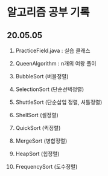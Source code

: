 # 알고리즘 공부 기록

20.05.05
--------
1. PracticeField.java
: 실습 클래스

2. QueenAlgorithm
: n개의 여왕 풀이

3. BubbleSort (버블정렬)

4. SelectionSort (단순선택정렬)

5. ShuttleSort (단순삽입 정렬, 셔틀정렬)

5. ShellSort (셸정렬)

6. QuickSort (퀵정렬)

7. MergeSort (병합정렬)

8. HeapSort (힙정렬)

9. FrequencySort (도수정렬)
